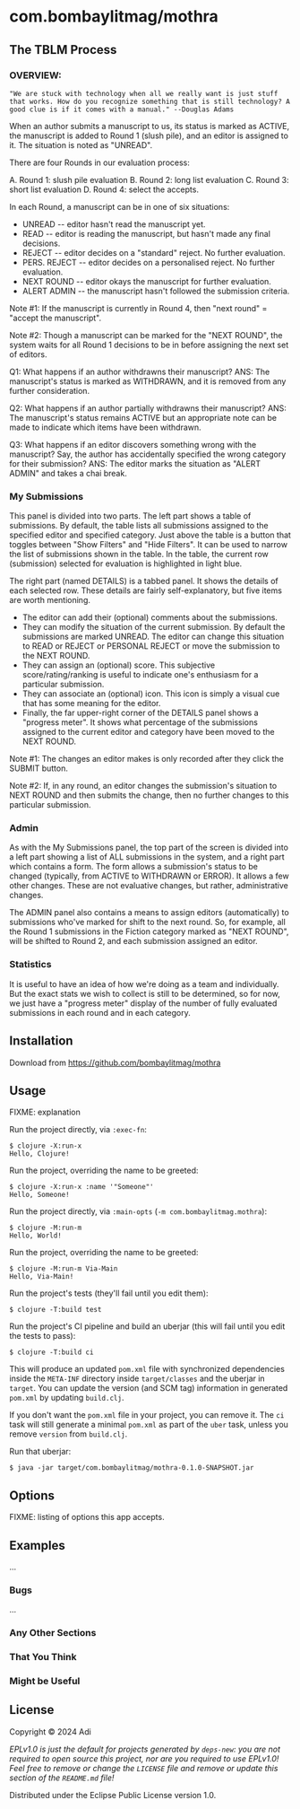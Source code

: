 # com.bombaylitmag/mothra

## The TBLM Process

### OVERVIEW:

    "We are stuck with technology when all we really want is just stuff that works. How do you recognize something that is still technology? A good clue is if it comes with a manual." --Douglas Adams

When an author submits a manuscript to us, its status is marked as ACTIVE, the manuscript is added to Round 1 (slush pile), and an editor is assigned to it. The situation is noted as "UNREAD".

There are four Rounds in our evaluation process:

A. Round 1: slush pile evaluation
B. Round 2: long list evaluation
C. Round 3: short list evaluation
D. Round 4: select the accepts.

In each Round, a manuscript can be in one of six situations:

- UNREAD -- editor hasn't read the manuscript yet.
- READ -- editor is reading the manuscript, but hasn't made any final decisions.
- REJECT -- editor decides on a "standard" reject. No further evaluation.
- PERS. REJECT -- editor decides on a personalised reject. No further evaluation.
- NEXT ROUND -- editor okays the manuscript for further evaluation.
- ALERT ADMIN -- the manuscript hasn't followed the submission criteria.

Note #1: If the manuscript is currently in Round 4, then "next round" = "accept the manuscript".

Note #2: Though a manuscript can be marked for the "NEXT ROUND", the system waits for all Round 1 decisions to be in before assigning the next set of editors.

Q1: What happens if an author withdrawns their manuscript?
ANS: The manuscript's status is marked as WITHDRAWN, and it is removed from any further consideration.

Q2: What happens if an author partially withdrawns their manuscript?
ANS: The manuscript's status remains ACTIVE but an appropriate note can be made to indicate which items have been withdrawn.

Q3: What happens if an editor discovers something wrong with the manuscript? Say, the author has accidentally specified the wrong category for their submission?
ANS: The editor marks the situation as "ALERT ADMIN" and takes a chai break.

### My Submissions
This panel is divided into two parts. The left part shows a table of submissions. By default, the table lists all submissions assigned to the specified editor and specified category. Just above the table is a button that toggles between "Show Filters" and "Hide Filters". It can be used to narrow the list of submissions shown in the table. In the table, the current row (submission) selected for evaluation is highlighted in light blue.

The right part (named DETAILS) is a tabbed panel. It shows the details of each selected row. These details are fairly self-explanatory, but five items are worth mentioning.

- The editor can add their (optional) comments about the submissions.
- They can modify the situation of the current submission. By default the submissions are marked UNREAD. The editor can change this situation to READ or REJECT or PERSONAL REJECT or move the submission to the NEXT ROUND.
- They can assign an (optional) score. This subjective score/rating/ranking is useful to indicate one's enthusiasm for a particular submission.
- They can associate an (optional) icon. This icon is simply a visual cue that has some meaning for the editor.
- Finally, the far upper-right corner of the DETAILS panel shows a "progress meter". It shows what percentage of the submissions assigned to the current editor and category have been moved to the NEXT ROUND.

Note #1: The changes an editor makes is only recorded after they click the SUBMIT button.

Note #2: If, in any round, an editor changes the submission's situation to NEXT ROUND and then submits the change, then no further changes to this particular submission.

### Admin
As with the My Submissions panel, the top part of the screen is divided into a left part showing a list of ALL submissions in the system, and a right part which contains a form. The form allows a submission's status to be changed (typically, from ACTIVE to WITHDRAWN or ERROR). It allows a few other changes. These are not evaluative changes, but rather, administrative changes.

The ADMIN panel also contains a means to assign editors (automatically) to submissions who've marked for shift to the next round. So, for example, all the Round 1 submissions in the Fiction category marked as "NEXT ROUND", will be shifted to Round 2, and each submission assigned an editor.

### Statistics
It is useful to have an idea of how we're doing as a team and individually. But the exact stats we wish to collect is still to be determined, so for now, we just have a "progress meter" display of the number of fully evaluated submissions in each round and in each category.


## Installation

Download from https://github.com/bombaylitmag/mothra

## Usage

FIXME: explanation

Run the project directly, via `:exec-fn`:

    $ clojure -X:run-x
    Hello, Clojure!

Run the project, overriding the name to be greeted:

    $ clojure -X:run-x :name '"Someone"'
    Hello, Someone!

Run the project directly, via `:main-opts` (`-m com.bombaylitmag.mothra`):

    $ clojure -M:run-m
    Hello, World!

Run the project, overriding the name to be greeted:

    $ clojure -M:run-m Via-Main
    Hello, Via-Main!

Run the project's tests (they'll fail until you edit them):

    $ clojure -T:build test

Run the project's CI pipeline and build an uberjar (this will fail until you edit the tests to pass):

    $ clojure -T:build ci

This will produce an updated `pom.xml` file with synchronized dependencies inside the `META-INF`
directory inside `target/classes` and the uberjar in `target`. You can update the version (and SCM tag)
information in generated `pom.xml` by updating `build.clj`.

If you don't want the `pom.xml` file in your project, you can remove it. The `ci` task will
still generate a minimal `pom.xml` as part of the `uber` task, unless you remove `version`
from `build.clj`.

Run that uberjar:

    $ java -jar target/com.bombaylitmag/mothra-0.1.0-SNAPSHOT.jar

## Options

FIXME: listing of options this app accepts.

## Examples

...

### Bugs

...

### Any Other Sections
### That You Think
### Might be Useful

## License

Copyright © 2024 Adi

_EPLv1.0 is just the default for projects generated by `deps-new`: you are not_
_required to open source this project, nor are you required to use EPLv1.0!_
_Feel free to remove or change the `LICENSE` file and remove or update this_
_section of the `README.md` file!_

Distributed under the Eclipse Public License version 1.0.
